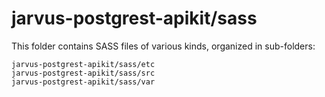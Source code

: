 # jarvus-postgrest-apikit/sass

This folder contains SASS files of various kinds, organized in sub-folders:

    jarvus-postgrest-apikit/sass/etc
    jarvus-postgrest-apikit/sass/src
    jarvus-postgrest-apikit/sass/var

